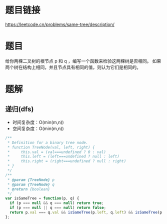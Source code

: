 
# 题目链接

https://leetcode.cn/problems/same-tree/description/

# 题目

给你两棵二叉树的根节点 p 和 q ，编写一个函数来检验这两棵树是否相同。
如果两个树在结构上相同，并且节点具有相同的值，则认为它们是相同的。

# 题解

## 递归(dfs)

- 时间复杂度：O(min⁡(m,n))
- 空间复杂度：O(min⁡(m,n))

```js
/**
 * Definition for a binary tree node.
 * function TreeNode(val, left, right) {
 *     this.val = (val===undefined ? 0 : val)
 *     this.left = (left===undefined ? null : left)
 *     this.right = (right===undefined ? null : right)
 * }
 */
/**
 * @param {TreeNode} p
 * @param {TreeNode} q
 * @return {boolean}
 */
var isSameTree = function(p, q) {
  if (p === null && q === null) return true;
  if (p === null || q === null) return false;
  return p.val === q.val && isSameTree(p.left, q.left) && isSameTree(p.right, q.right)
};
```
